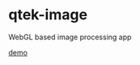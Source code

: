 qtek-image
==========

WebGL based image processing app

[demo](http://pissang.github.com/qtek-image/example/#/) 